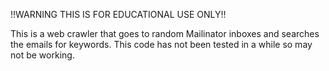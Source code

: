 !!WARNING THIS IS FOR EDUCATIONAL USE ONLY!!

This is a web crawler that goes to random Mailinator inboxes and searches the emails for keywords.
This code has not been tested in a while so may not be working.